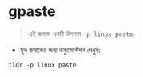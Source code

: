 # gpaste

> এই কমান্ড একটি উপনাম `-p linux paste`.

- মূল কমান্ডের জন্য ডকুমেন্টেশন দেখুন:

`tldr -p linux paste`
